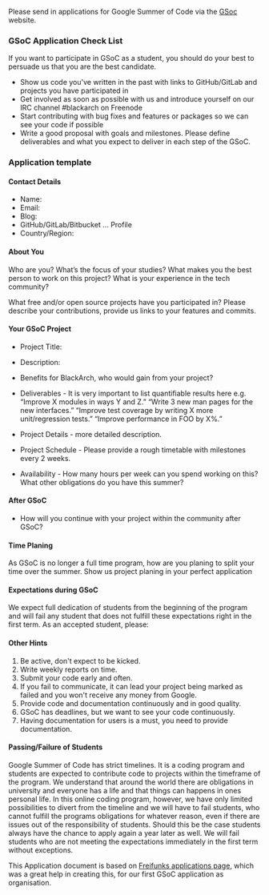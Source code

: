 <!---
This Application document is based on Freifunks applications page
https://wiki.freifunk.net/Student_Check_List
-->

Please send in applications for Google Summer of Code via the [GSoc](https://summerofcode.withgoogle.com/get-started/) website.

### GSoC Application Check List

If you want to participate in GSoC as a student, you should do your best to persuade us that you are the best candidate.

* Show us code you've written in the past with links to GitHub/GitLab and projects you have participated in
* Get involved as soon as possible with us and introduce yourself on our IRC channel
 \#blackarch on Freenode
* Start contributing with bug fixes and features or packages so we can see your code  if possible
* Write a good proposal with goals and milestones. Please define deliverables and what you expect to deliver in each step of the GSoC.

### Application template


#### Contact Details

* Name:
* Email:
* Blog:
* GitHub/GitLab/Bitbucket ... Profile
* Country/Region:

#### About You

Who are you? What’s the focus of your studies? What makes you the best person to work on this project? What is your experience in the tech community?

What free and/or open source projects have you participated in? Please describe your contributions, provide us links to your features and commits.

#### Your GSoC Project

* Project Title:
* Description:
* Benefits for BlackArch, who would gain from your project?

* Deliverables - It is very important to list quantifiable results here e.g. “Improve X modules in ways Y and Z.” “Write 3 new man pages for the new interfaces.” “Improve test coverage by writing X more unit/regression tests.” “Improve performance in FOO by X%.”

* Project Details - more detailed description.
* Project Schedule - Please provide a rough timetable with milestones every 2 weeks.
* Availability - How many hours per week can you spend working on this? What other obligations do you have this summer?

#### After GSoC

* How will you continue with your project within the community after GSoC?

#### Time Planing

As GSoC is no longer a full time program, how are you planing to split your time
over the summer. Show us project planing in your perfect application

#### Expectations during GSoC

We expect full dedication of students from the beginning of the program and will fail any student that does not fulfill these expectations right in the first term. As an accepted student, please:

#### Other Hints
1. Be active, don't expect to be kicked.
2. Write weekly reports on time.
3. Submit your code early and often.
4. If you fail to communicate, it can lead your project being marked as failed and you won't receive any money from Google.
5. Provide code and documentation continuously and in good quality.
6. GSoC has deadlines, but we want to see your code continuously.
7. Having documentation for users is a must, you need to provide documentation.

#### Passing/Failure of Students

Google Summer of Code has strict timelines. It is a coding program and students are expected to contribute code to projects within the timeframe of the program. We understand that around the world there are obligations in university and everyone has a life and that things can happens in ones personal life. In this online coding program, however, we have only limited possibilities to divert from the timeline and we will have to fail students, who cannot fulfill the programs obligations for whatever reason, even if there are issues out of the responsibility of students. Should this be the case students always have the chance to apply again a year later as well.
We will fail students who are not meeting the expectations immediately in the first term without exceptions.


This Application document is based on [Freifunks applications page](https://wiki.freifunk.net/Student_Check_List), which was a great help in creating this, for our first GSoC application as organisation.
